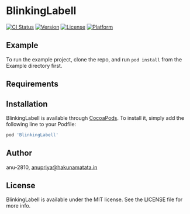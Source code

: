 # BlinkingLabell

[![CI Status](http://img.shields.io/travis/anu-2810/BlinkingLabell.svg?style=flat)](https://travis-ci.org/anu-2810/BlinkingLabell)
[![Version](https://img.shields.io/cocoapods/v/BlinkingLabell.svg?style=flat)](http://cocoapods.org/pods/BlinkingLabell)
[![License](https://img.shields.io/cocoapods/l/BlinkingLabell.svg?style=flat)](http://cocoapods.org/pods/BlinkingLabell)
[![Platform](https://img.shields.io/cocoapods/p/BlinkingLabell.svg?style=flat)](http://cocoapods.org/pods/BlinkingLabell)

## Example

To run the example project, clone the repo, and run `pod install` from the Example directory first.

## Requirements

## Installation

BlinkingLabell is available through [CocoaPods](http://cocoapods.org). To install
it, simply add the following line to your Podfile:

```ruby
pod 'BlinkingLabell'
```

## Author

anu-2810, anupriya@hakunamatata.in

## License

BlinkingLabell is available under the MIT license. See the LICENSE file for more info.
